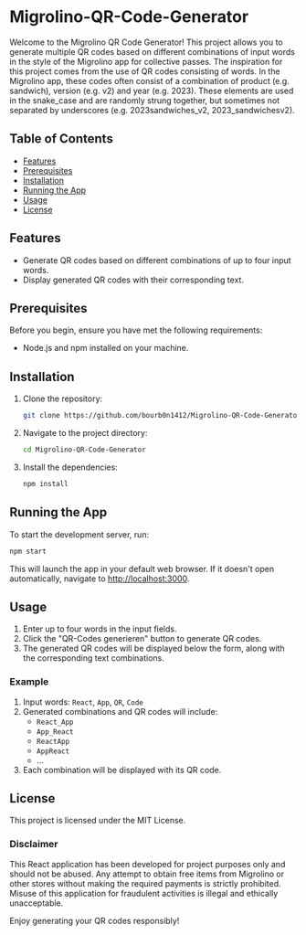 # Migrolino-QR-Code-Generator

Welcome to the Migrolino QR Code Generator! This project allows you to generate multiple QR codes based on different combinations of input words in the style of the Migrolino app for collective passes. The inspiration for this project comes from the use of QR codes consisting of words. In the Migrolino app, these codes often consist of a combination of product (e.g. sandwich), version (e.g. v2) and year (e.g. 2023). These elements are used in the snake_case and are randomly strung together, but sometimes not separated by underscores (e.g. 2023sandwiches_v2, 2023_sandwichesv2).

## Table of Contents
- [Features](#features)
- [Prerequisites](#prerequisites)
- [Installation](#installation)
- [Running the App](#running-the-app)
- [Usage](#usage)
- [License](#license)

## Features
- Generate QR codes based on different combinations of up to four input words.
- Display generated QR codes with their corresponding text.


## Prerequisites
Before you begin, ensure you have met the following requirements:
- Node.js and npm installed on your machine.

## Installation
1. Clone the repository:
    ```sh
    git clone https://github.com/bourb0n1412/Migrolino-QR-Code-Generator.git
    ```
2. Navigate to the project directory:
    ```sh
    cd Migrolino-QR-Code-Generator
    ```
3. Install the dependencies:
    ```sh
    npm install
    ```

## Running the App
To start the development server, run:
```sh
npm start
  ```

This will launch the app in your default web browser. If it doesn't open automatically, navigate to [http://localhost:3000](http://localhost:3000).

## Usage
1. Enter up to four words in the input fields.
2. Click the "QR-Codes generieren" button to generate QR codes.
3. The generated QR codes will be displayed below the form, along with the corresponding text combinations.

### Example
1. Input words: `React`, `App`, `QR`, `Code`
2. Generated combinations and QR codes will include:
    - `React_App`
    - `App_React`
    - `ReactApp`
    - `AppReact`
    - ...
3. Each combination will be displayed with its QR code.

## License
This project is licensed under the MIT License.

### Disclaimer
This React application has been developed for project purposes only and should not be abused. Any attempt to obtain free items from Migrolino or other stores without making the required payments is strictly prohibited. Misuse of this application for fraudulent activities is illegal and ethically unacceptable.

Enjoy generating your QR codes responsibly!
